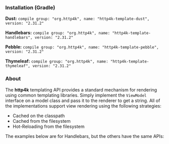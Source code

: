 ### Installation (Gradle)
**Dust:** ```compile group: "org.http4k", name: "http4k-template-dust", version: "2.31.2"```

**Handlebars:** ```compile group: "org.http4k", name: "http4k-template-handlebars", version: "2.31.2"```

**Pebble:** ```compile group: "org.http4k", name: "http4k-template-pebble", version: "2.31.2"```

**Thymeleaf:** ```compile group: "org.http4k", name: "http4k-template-thymeleaf", version: "2.31.2"```

### About
The **http4k** templating API provides a standard mechanism for rendering using common templating libraries. Simply implement the `ViewModel` interface on a model class and pass it to the renderer to get a string. All of the implementations support view rendering using the following strategies:

* Cached on the classpath
* Cached from the filesystem
* Hot-Reloading from the filesystem

The examples below are for Handlebars, but the others have the same APIs:
<script src="https://gist-it.appspot.com/https://github.com/http4k/http4k/blob/master/src/docs/guide/modules/templating/example.kt"></script>
